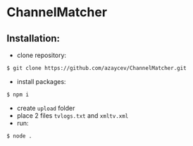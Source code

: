 # ChannelMatcher
## Installation:
- clone repository:
```sh
$ git clone https://github.com/azaycev/ChannelMatcher.git
```
- install packages:
```sh
$ npm i
```
- create `upload` folder
- place 2 files `tvlogs.txt` and `xmltv.xml`
- run:
```sh
$ node .
```
